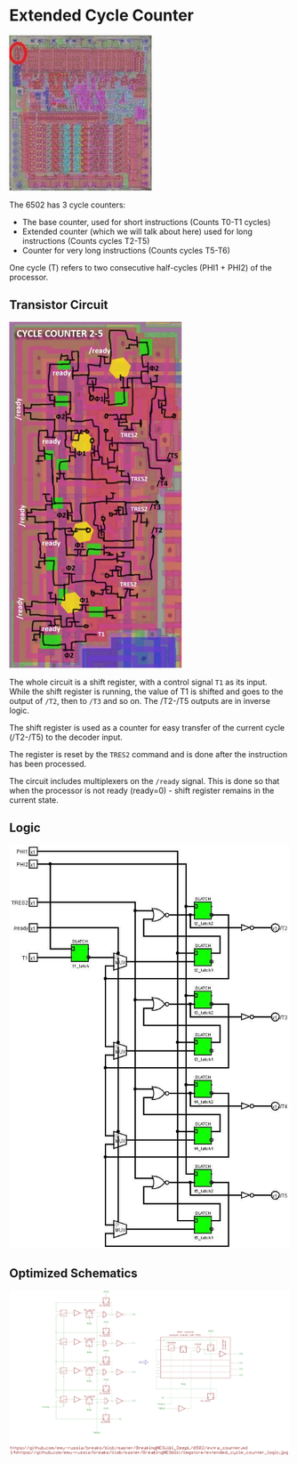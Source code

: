 # Extended Cycle Counter

![6502_locator_extended_counter](/BreakingNESWiki/imgstore/6502/6502_locator_extended_counter.jpg)

The 6502 has 3 cycle counters:
- The base counter, used for short instructions (Counts T0-T1 cycles)
- Extended counter (which we will talk about here) used for long instructions (Counts cycles T2-T5)
- Counter for very long instructions (Counts cycles T5-T6)

One cycle (T) refers to two consecutive half-cycles (PHI1 + PHI2) of the processor.

## Transistor Circuit

![extended_cycle_counter_trans](/BreakingNESWiki/imgstore/extended_cycle_counter_trans.jpg)

The whole circuit is a shift register, with a control signal `T1` as its input. While the shift register is running, the value of T1 is shifted and goes to the output of `/T2`, then to `/T3` and so on. The /T2-/T5 outputs are in inverse logic.

The shift register is used as a counter for easy transfer of the current cycle (/T2-/T5) to the decoder input.

The register is reset by the `TRES2` command and is done after the instruction has been processed.

The circuit includes multiplexers on the `/ready` signal. This is done so that when the processor is not ready (ready=0) - shift register remains in the current state.

## Logic

![extended_cycle_counter_logic](/BreakingNESWiki/imgstore/extended_cycle_counter_logic.jpg)

## Optimized Schematics

![14_extended_cycle_counter_logic](/BreakingNESWiki/imgstore/6502/ttlworks/14_extended_cycle_counter_logic.png)

